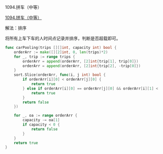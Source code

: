 1094.拼车（中等）

[1094.拼车（中等）](https://leetcode.cn/problems/car-pooling/)



解法：排序



将所有上车下车的人时间点记录并排序，判断是否超载即可。



```go
func carPooling(trips [][]int, capacity int) bool {
	orderArr := make([][2]int, 0, len(trips)*2)
	for _, trip := range trips {
		orderArr = append(orderArr, [2]int{trip[1], trip[0]})
		orderArr = append(orderArr, [2]int{trip[2], -trip[0]})
	}
	sort.Slice(orderArr, func(i, j int) bool {
		if orderArr[i][0] < orderArr[j][0] {
			return true
		} else if orderArr[i][0] == orderArr[j][0] && orderArr[i][1] < orderArr[j][1] {
			return true
		}
		return false
	})

	for _, oa := range orderArr {
		capacity -= oa[1]
		if capacity < 0 {
			return false
		}
	}
	return true
}
```
